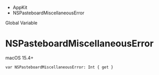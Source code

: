 

- AppKit
-  NSPasteboardMiscellaneousError 

Global Variable

# NSPasteboardMiscellaneousError

macOS 15.4+

``` source
var NSPasteboardMiscellaneousError: Int { get }
```

